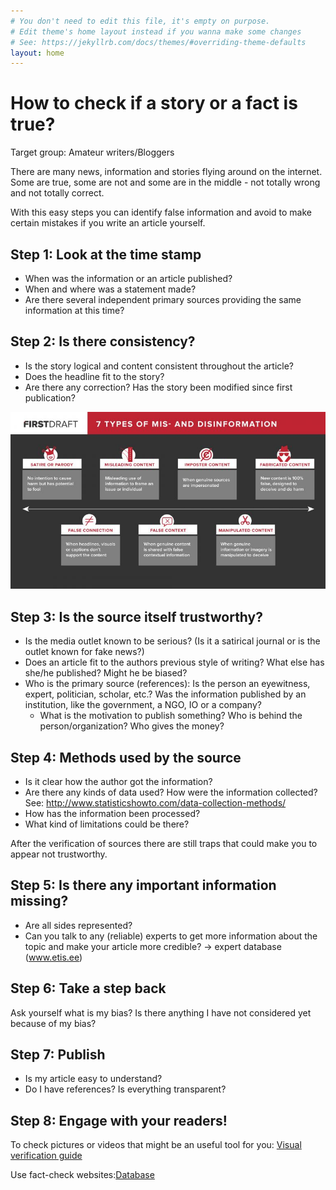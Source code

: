 ```yaml
---
# You don't need to edit this file, it's empty on purpose.
# Edit theme's home layout instead if you wanna make some changes
# See: https://jekyllrb.com/docs/themes/#overriding-theme-defaults
layout: home
---
```



# How to check if a story or a fact is true?

Target group: Amateur writers/Bloggers

There are many news, information and stories flying around on the internet. Some are true, some are not and some are in the middle - not totally wrong and not totally correct.

With this easy steps you can identify false information and avoid to make certain mistakes if you write an article yourself. 


## Step 1: Look at the time stamp

* When was the information or an article published? 
* When and where was a statement made? 
* Are there several independent primary sources providing the same information at this time?


## Step 2: Is there consistency?

* Is the story logical and content consistent throughout the article?
* Does the headline fit to the story? 
* Are there any correction? Has the story been modified since first publication?

![](assets/misinfo.jpg "7 types of dis and mis information")


## Step 3: Is the source itself trustworthy? 

* Is the media outlet known to be serious? (Is it a satirical journal or is the outlet known for fake news?)
* Does an article fit to the authors previous style of writing? What else has she/he published? Might he be biased?
* Who is the primary source (references): Is the person an eyewitness, expert, politician, scholar, etc.? Was the information published by an institution, like the government, a NGO, IO or a company? 
  * What is the motivation to publish something? Who is behind the person/organization? Who gives the money? 


## Step 4: Methods used by the source

* Is it clear how the author got the information?
* Are there any kinds of data used? How were the information collected? 
See: http://www.statisticshowto.com/data-collection-methods/
* How has the information been processed?
* What kind of limitations could be there?

After the verification of sources there are still traps that could make you to appear not trustworthy.

## Step 5: Is there any important information missing?

* Are all sides represented?
* Can you talk to any (reliable) experts to get more information about the topic and make your article more credible?  → expert database (www.etis.ee)

## Step 6: Take a step back

Ask yourself what is my bias? Is there anything I have not considered yet because of my bias?

## Step 7: Publish

* Is my article easy to understand?
* Do I have references? Is everything transparent?

## Step 8: Engage with your readers!

To check pictures or videos that might be an useful tool for you: [Visual verification guide](https://firstdraftnews.com/resource/visual-verification-guide-photos/)

Use fact-check websites:[Database]()

